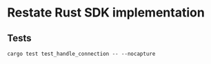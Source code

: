 # Restate Rust SDK implementation

## Tests

```shell
cargo test test_handle_connection -- --nocapture
```
